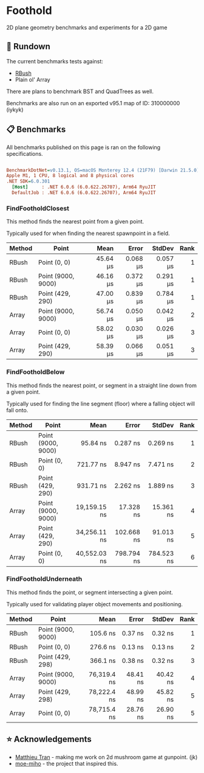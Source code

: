 # Foothold
2D plane geometry benchmarks and experiments for a 2D game

## 🤔 Rundown
The current benchmarks tests against:
* [RBush](https://github.com/viceroypenguin/RBush)
* Plain ol' Array

There are plans to benchmark BST and QuadTrees as well.

Benchmarks are also run on an exported v95.1 map of ID: 310000000 (iykyk)

## 📋 Benchmarks
All benchmarks published on this page is ran on the following specifications.
``` ini

BenchmarkDotNet=v0.13.1, OS=macOS Monterey 12.4 (21F79) [Darwin 21.5.0]
Apple M1, 1 CPU, 8 logical and 8 physical cores
.NET SDK=6.0.301
  [Host]     : .NET 6.0.6 (6.0.622.26707), Arm64 RyuJIT
  DefaultJob : .NET 6.0.6 (6.0.622.26707), Arm64 RyuJIT
```

### FindFootholdClosest
This method finds the nearest point from a given point. 

Typically used for when finding the nearest spawnpoint in a field.

| Method |              Point |     Mean |    Error |   StdDev | Rank |
|------- |------------------- |---------:|---------:|---------:|-----:|
|  RBush |       Point (0, 0) | 45.64 μs | 0.068 μs | 0.057 μs |    1 |
|  RBush | Point (9000, 9000) | 46.16 μs | 0.372 μs | 0.291 μs |    1 |
|  RBush |   Point (429, 290) | 47.00 μs | 0.839 μs | 0.784 μs |    1 |
|  Array | Point (9000, 9000) | 56.74 μs | 0.050 μs | 0.042 μs |    2 |
|  Array |       Point (0, 0) | 58.02 μs | 0.030 μs | 0.026 μs |    3 |
|  Array |   Point (429, 290) | 58.39 μs | 0.066 μs | 0.051 μs |    3 |

### FindFootholdBelow
This method finds the nearest point, or segment in a straight line down from a given point.

Typically used for finding the line segment (floor) where a falling object will fall onto.

| Method |              Point |         Mean |      Error |     StdDev | Rank |
|------- |------------------- |-------------:|-----------:|-----------:|-----:|
|  RBush | Point (9000, 9000) |     95.84 ns |   0.287 ns |   0.269 ns |    1 |
|  RBush |       Point (0, 0) |    721.77 ns |   8.947 ns |   7.471 ns |    2 |
|  RBush |   Point (429, 290) |    931.71 ns |   2.262 ns |   1.889 ns |    3 |
|  Array | Point (9000, 9000) | 19,159.15 ns |  17.328 ns |  15.361 ns |    4 |
|  Array |   Point (429, 290) | 34,256.11 ns | 102.668 ns |  91.013 ns |    5 |
|  Array |       Point (0, 0) | 40,552.03 ns | 798.794 ns | 784.523 ns |    6 |

### FindFootholdUnderneath
This method finds the point, or segment intersecting a given point.

Typically used for validating player object movements and positioning.

| Method |              Point |        Mean |    Error |   StdDev | Rank |
|------- |------------------- |------------:|---------:|---------:|-----:|
|  RBush | Point (9000, 9000) |    105.6 ns |  0.37 ns |  0.32 ns |    1 |
|  RBush |       Point (0, 0) |    276.6 ns |  0.13 ns |  0.13 ns |    2 |
|  RBush |   Point (429, 298) |    366.1 ns |  0.38 ns |  0.32 ns |    3 |
|  Array | Point (9000, 9000) | 76,319.4 ns | 48.41 ns | 40.42 ns |    4 |
|  Array |   Point (429, 298) | 78,222.4 ns | 48.99 ns | 45.82 ns |    5 |
|  Array |       Point (0, 0) | 78,715.4 ns | 28.76 ns | 26.90 ns |    5 |

## ⭐️ Acknowledgements
* [Matthieu Tran](https://github.com/matthieutran) - making me work on 2d mushroom game at gunpoint. (jk)
* [moe-miho](https://github.com/y785/moe-miho) - the project that inspired this.

